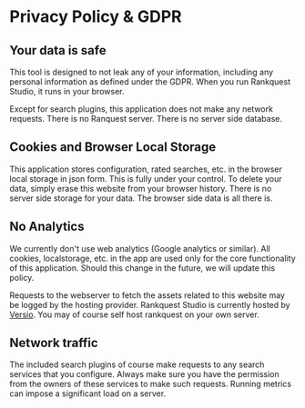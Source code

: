 # Privacy Policy & GDPR

## Your data is safe

This tool is designed to not leak any of your information, including any personal information as defined under the GDPR. When you run Rankquest Studio, it runs in your browser. 

Except for search plugins, this application does not make any network requests. There is no Ranquest server. There is no server side database.

## Cookies and Browser Local Storage

This application stores configuration, rated searches, etc. in the browser local storage in json form. This is fully under your control. To delete your data, simply erase this website from your browser history. There is no server side storage for your data. The browser side data is all there is.

## No Analytics

We currently don't use web analytics (Google analytics or similar). All cookies, localstorage, etc. in the app are used only for the core functionality of this application. Should this change in the future, we will update this policy.

Requests to the webserver to fetch the assets related to this website may be logged by the hosting provider. Rankquest Studio is currently hosted by [Versio](https://www.versio.nl). You may of course self host rankquest on your own server.

## Network traffic

The included search plugins of course make requests to any search services that you configure. Always make sure you have 
the permission from the owners of these services to make such requests. Running metrics can impose a significant load on a server.
